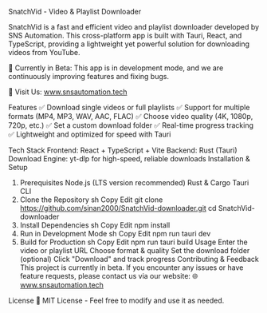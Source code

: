 SnatchVid - Video & Playlist Downloader

SnatchVid is a fast and efficient video and playlist downloader developed by SNS Automation. This cross-platform app is built with Tauri, React, and TypeScript, providing a lightweight yet powerful solution for downloading videos from YouTube.

🚀 Currently in Beta: This app is in development mode, and we are continuously improving features and fixing bugs.

🔗 Visit Us: www.snsautomation.tech

Features
✅ Download single videos or full playlists
✅ Support for multiple formats (MP4, MP3, WAV, AAC, FLAC)
✅ Choose video quality (4K, 1080p, 720p, etc.)
✅ Set a custom download folder
✅ Real-time progress tracking
✅ Lightweight and optimized for speed with Tauri

Tech Stack
Frontend: React + TypeScript + Vite
Backend: Rust (Tauri)
Download Engine: yt-dlp for high-speed, reliable downloads
Installation & Setup
1. Prerequisites
Node.js (LTS version recommended)
Rust & Cargo
Tauri CLI
2. Clone the Repository
sh
Copy
Edit
git clone https://github.com/sinan2000/SnatchVid-downloader.git
cd SnatchVid-downloader
3. Install Dependencies
sh
Copy
Edit
npm install
4. Run in Development Mode
sh
Copy
Edit
npm run tauri dev
5. Build for Production
sh
Copy
Edit
npm run tauri build
Usage
Enter the video or playlist URL
Choose format & quality
Set the download folder (optional)
Click "Download" and track progress
Contributing & Feedback
This project is currently in beta.
If you encounter any issues or have feature requests, please contact us via our website:
🌐 www.snsautomation.tech

License
📜 MIT License - Feel free to modify and use it as needed.

